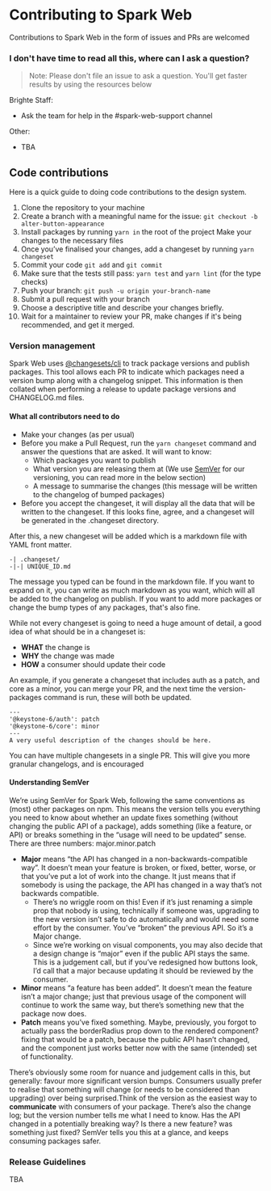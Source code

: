 # Contributing to Spark Web

Contributions to Spark Web in the form of issues and PRs are welcomed

### I don't have time to read all this, where can I ask a question?

> Note: Please don't file an issue to ask a question. You'll get faster results
> by using the resources below

Brighte Staff:

- Ask the team for help in the #spark-web-support channel

Other:

- TBA

## Code contributions

Here is a quick guide to doing code contributions to the design system.

1. Clone the repository to your machine
2. Create a branch with a meaningful name for the issue:
   `git checkout -b alter-button-appearance`
3. Install packages by running `yarn in` the root of the project Make your
   changes to the necessary files
4. Once you’ve finalised your changes, add a changeset by running
   `yarn changeset`
5. Commit your code `git add` and `git commit`
6. Make sure that the tests still pass: `yarn test` and `yarn lint` (for the
   type checks)
7. Push your branch: `git push -u origin your-branch-name`
8. Submit a pull request with your branch
9. Choose a descriptive title and describe your changes briefly.
10. Wait for a maintainer to review your PR, make changes if it's being
    recommended, and get it merged.

### Version management

Spark Web uses [@changesets/cli](https://github.com/changesets/changesets) to
track package versions and publish packages. This tool allows each PR to
indicate which packages need a version bump along with a changelog snippet. This
information is then collated when performing a release to update package
versions and CHANGELOG.md files.

#### What all contributors need to do

- Make your changes (as per usual)
- Before you make a Pull Request, run the `yarn changeset` command and answer
  the questions that are asked. It will want to know:
  - Which packages you want to publish
  - What version you are releasing them at (We use [SemVer](https://semver.org/)
    for our versioning, you can read more in the below section)
  - A message to summarise the changes (this message will be written to the
    changelog of bumped packages)
- Before you accept the changeset, it will display all the data that will be
  written to the changeset. If this looks fine, agree, and a changeset will be
  generated in the .changeset directory.

After this, a new changeset will be added which is a markdown file with YAML
front matter.

    -| .changeset/
    -|-| UNIQUE_ID.md

The message you typed can be found in the markdown file. If you want to expand
on it, you can write as much markdown as you want, which will all be added to
the changelog on publish. If you want to add more packages or change the bump
types of any packages, that's also fine.

While not every changeset is going to need a huge amount of detail, a good idea
of what should be in a changeset is:

- **WHAT** the change is
- **WHY** the change was made
- **HOW** a consumer should update their code

An example, if you generate a changeset that includes auth as a patch, and core
as a minor, you can merge your PR, and the next time the version-packages
command is run, these will both be updated.

    ---
    '@keystone-6/auth': patch
    '@keystone-6/core': minor
    ---
    A very useful description of the changes should be here.

You can have multiple changesets in a single PR. This will give you more
granular changelogs, and is encouraged

#### Understanding SemVer

We’re using SemVer for Spark Web, following the same conventions as (most) other
packages on npm. This means the version tells you everything you need to know
about whether an update fixes something (without changing the public API of a
package), adds something (like a feature, or API) or breaks something in the
“usage will need to be updated” sense. There are three numbers:
major.minor.patch

- **Major** means “the API has changed in a non-backwards-compatible way”. It
  doesn’t mean your feature is broken, or fixed, better, worse, or that you’ve
  put a lot of work into the change. It just means that if somebody is using the
  package, the API has changed in a way that’s not backwards compatible.
  - There’s no wriggle room on this! Even if it’s just renaming a simple prop
    that nobody is using, technically if someone was, upgrading to the new
    version isn’t safe to do automatically and would need some effort by the
    consumer. You’ve “broken” the previous API. So it’s a Major change.
  - Since we’re working on visual components, you may also decide that a design
    change is “major” even if the public API stays the same. This is a judgement
    call, but if you’ve redesigned how buttons look, I’d call that a major
    because updating it should be reviewed by the consumer.
- **Minor** means “a feature has been added”. It doesn’t mean the feature isn’t
  a major change; just that previous usage of the component will continue to
  work the same way, but there’s something new that the package now does.
- **Patch** means you’ve fixed something. Maybe, previously, you forgot to
  actually pass the borderRadius prop down to the rendered component? fixing
  that would be a patch, because the public API hasn’t changed, and the
  component just works better now with the same (intended) set of functionality.

There’s obviously some room for nuance and judgement calls in this, but
generally: favour more significant version bumps. Consumers usually prefer to
realise that something will change (or needs to be considered than upgrading)
over being surprised.Think of the version as the easiest way to **communicate**
with consumers of your package. There’s also the change log; but the version
number tells me what I need to know. Has the API changed in a potentially
breaking way? Is there a new feature? was something just fixed? SemVer tells you
this at a glance, and keeps consuming packages safer.

### Release Guidelines

TBA
